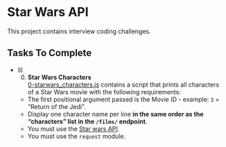 # Star Wars API

This project contains interview coding challenges.

## Tasks To Complete

+ [x] 0. **Star Wars Characters**<br/>[0-starwars_characters.js](0-starwars_characters.js) contains a script that prints all characters of a Star Wars movie with the following requirements:
  + The first positional argument passed is the Movie ID - example: `3` = “Return of the Jedi”.
  + Display one character name per line **in the same order as the “characters” list in the `/films/` endpoint**.
  + You must use the [Star wars API](https://swapi-api.hbtn.io/).
  + You must use the `request` module.
